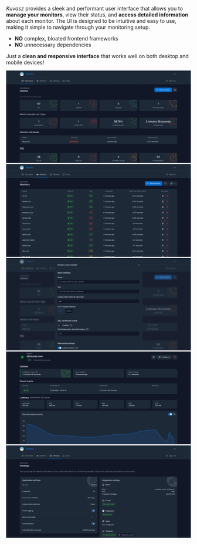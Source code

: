 _Kuvasz_ provides a sleek and performant user interface that allows you to **manage your monitors**, view their status, and **access detailed information** about each monitor. The UI is designed to be intuitive and easy to use, making it simple to navigate through your monitoring setup.

- **NO** complex, bloated frontend frameworks
- **NO** unnecessary dependencies

Just a **clean and responsive interface** that works well on both desktop and mobile devices!

![Dashboard](../images/ui/dashboard.webp)
![Monitors](../images/ui/monitor_list.webp)
![Monitor edit](../images/ui/create_monitor.webp)
![Monitor details](../images/ui/monitor_details.webp)
![Settings](../images/ui/settings.webp)
